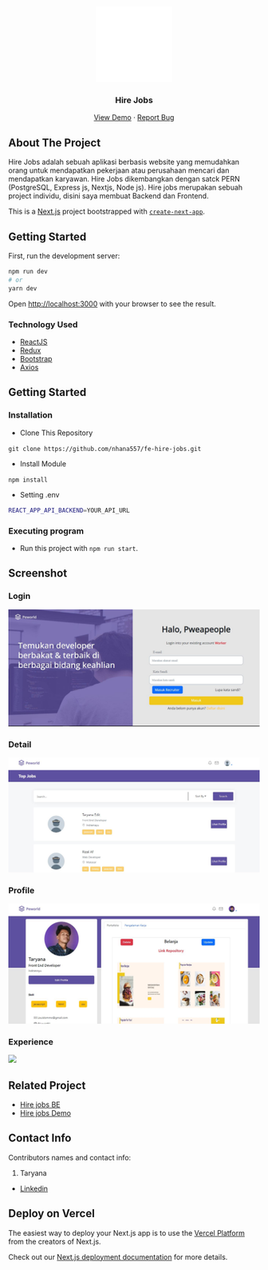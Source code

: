 
<div align="center">
    <img src="./readme/Lg.svg" width="30%" />
</div>
<h3 align="center">Hire Jobs</h3>
<p align="center">
<a href="https://fe-hire-jobs.vercel.app/">View Demo</a>
·
<a href="https://github.com/nhana557/fe-hire-jobs/issues">Report Bug</a>
</p>

<!-- ABOUT THE PROJECT -->

## About The Project

Hire Jobs adalah sebuah aplikasi berbasis website yang memudahkan orang untuk mendapatkan pekerjaan atau perusahaan mencari dan mendapatkan karyawan. Hire Jobs dikembangkan dengan satck PERN (PostgreSQL, Express js, Nextjs, Node js). Hire jobs merupakan sebuah project individu, disini saya membuat Backend dan Frontend.

This is a [Next.js](https://nextjs.org/) project bootstrapped with [`create-next-app`](https://github.com/vercel/next.js/tree/canary/packages/create-next-app).

## Getting Started

First, run the development server:

```bash
npm run dev
# or
yarn dev
```

Open [http://localhost:3000](http://localhost:3000) with your browser to see the result.

### Technology Used

- [ReactJS](https://reactjs.org/)
- [Redux](https://redux.js.org/)
- [Bootstrap](https://getbootstrap.com/)
- [Axios](https://github.com/axios/axios)

<!-- GETTING STARTED -->

## Getting Started

### Installation

- Clone This Repository

`git clone https://github.com/nhana557/fe-hire-jobs.git`

- Install Module

`npm install`

- Setting .env

```bash
REACT_APP_API_BACKEND=YOUR_API_URL
```

### Executing program

- Run this project with `npm run start`.

<!-- SCREENSHOT -->

## Screenshot

### Login

<img src="./readme/HIre Login.JPG" />

### Detail

<img src="./readme/search.JPG" />

### Profile

<img src="./readme/profile.JPG" />

### Experience

<img src="./readme/profile experience.JPG" />

<!-- RELATED PROJECT -->

## Related Project

- [Hire jobs BE](https://github.com/nhana557/Hire-Jobs-BE)
- [Hire jobs Demo](https://fe-hire-jobs.vercel.app/)

<!-- CONTACT INFO -->

## Contact Info

Contributors names and contact info:

1. Taryana

- [Linkedin](https://www.linkedin.com/in/taryana10/)

## Deploy on Vercel

The easiest way to deploy your Next.js app is to use the [Vercel Platform](https://vercel.com/new?utm_medium=default-template&filter=next.js&utm_source=create-next-app&utm_campaign=create-next-app-readme) from the creators of Next.js.

Check out our [Next.js deployment documentation](https://nextjs.org/docs/deployment) for more details.
